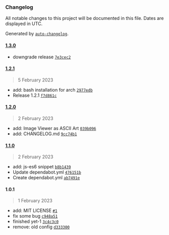 ### Changelog

All notable changes to this project will be documented in this file. Dates are displayed in UTC.

Generated by [`auto-changelog`](https://github.com/CookPete/auto-changelog).

#### [1.3.0](https://github.com/masrenda/reivim/compare/1.2.1...1.3.0)

- downgrade release [`7e3cec2`](https://github.com/masrenda/reivim/commit/7e3cec25c2bd590eb89dfac23348619a61debfbe)

#### [1.2.1](https://github.com/masrenda/reivim/compare/1.2.0...1.2.1)

> 5 February 2023

- add: bash installation for arch [`2977edb`](https://github.com/masrenda/reivim/commit/2977edb38e6c7db704eff0d001f1a40769aebec3)
- Release 1.2.1 [`f7d861c`](https://github.com/masrenda/reivim/commit/f7d861ced3a01a91d341130887ca4e780cf26ac4)

#### [1.2.0](https://github.com/masrenda/reivim/compare/1.1.0...1.2.0)

> 2 February 2023

- add: Image Viewer as ASCII Art [`039b096`](https://github.com/masrenda/reivim/commit/039b096f2dd59a68c7f39359bb2d4c0fb9e448ff)
- add: CHANGELOG.md [`9cc74b1`](https://github.com/masrenda/reivim/commit/9cc74b1e5c3e92f4cc002f1e0a9cf1b4f6550de3)

#### [1.1.0](https://github.com/masrenda/reivim/compare/1.0.1...1.1.0)

> 2 February 2023

- add: js-es6 snippet [`b8b1439`](https://github.com/masrenda/reivim/commit/b8b143970e0d60bb811ec01561f47376b8816dff)
- Update dependabot.yml [`476151b`](https://github.com/masrenda/reivim/commit/476151bcaf4a6f011204ee5e9af45f4698b45e06)
- Create dependabot.yml [`ab7491e`](https://github.com/masrenda/reivim/commit/ab7491e367138e47678e42be634856fd4ec83346)

#### 1.0.1

> 1 February 2023

- add: MIT LICENSE [`#1`](https://github.com/masrenda/reivim/pull/1)
- fix some bug [`c948a51`](https://github.com/masrenda/reivim/commit/c948a510d07a1654323ec4c48e9ca57a18f9a5fa)
- finished yet-1 [`3c4c3c0`](https://github.com/masrenda/reivim/commit/3c4c3c0ab45ba5a952f271acca4a8136aefbf6b1)
- remove: old config [`d333300`](https://github.com/masrenda/reivim/commit/d333300bfa5645d06eb5534fd1ba6c07712e5ee0)
